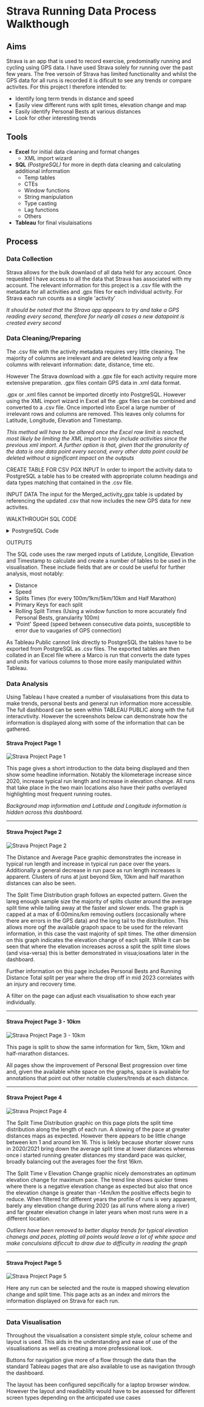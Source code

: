 # Strava Running Data Process Walkthough

## Aims
Strava is an app that is used to record exercise, predominatly running and cycling using GPS data. I have used Strava solely for running over the past few years. The free versoin of Strava has limited functionality and whilst the GPS data for all runs is recorded it is dificult to see any trends or compare activites.
For this project I therefore intended to:
- Identify long term trends in distance and speed
- Easily view different runs with split times, elevation change and map
- Easily identify Personal Bests at various distances
- Look for other interesting trends


## Tools
- **Excel** for initial data cleaning and format changes
   - XML import wizard
- **SQL** *(PostgreSQL)* for more in depth data cleaning and calculating additional information
     - Temp tables
     - CTEs
     - Window functions
     - String manipulation
     - Type casting
     - Lag functions
     - Others
- **Tableau** for final visulaisations

## Process

### Data Collection
Strava allows for the bulk downlaod of all data held for any account. Once requested I have access to all the data that Strava has associated with my account. The relevant information for this project is a .csv file with the metadata for all activities and .gpx files for each individual activity. For Strava each run counts as a single 'activity'

*It should be noted that the Strava app appears to try and take a GPS reading every second, therefore for nearly all cases a new datapoint is created every second*

### Data Cleaning/Preparing
The .csv file with the activity metadata requires very little cleaning. The majority of columns are irrelevant and are deleted leaving only a few columns with relevant information: date, distance, time etc.


However The Strava download with a .gpx file for each activity require more extensive preparation. .gpx files contain GPS data in .xml data format. 

.gpx or .xml files cannot be imported dircetly into PostgreSQL. However using the XML import wizard in Excel all the .gpx files can be combined and converted to a .csv file. Once imported into Excel a large number of irrelevant rows and columns are removed. This leaves only columns for Latitude, Longitude, Elevation and Timestamp.

*This method will have to be altered once the Excel row limit is reached, most likely be limiting the XML import to only include activities since the previous xml import. A further option is that, given that the granularity of the data is one data point every second, every other data point could be deleted without a significant impact on the outputs*


CREATE TABLE FOR CSV PGX INPUT
In order to import the activity data to PostgreSQL a table has to be created with appropriate column headings and data types matching that contained in the .csv file.


INPUT DATA
The input for the Merged_activity_gpx table is updated by referencing the updated .csv that now includes the new GPS data for new activites.

WALKTHROUGH SQL CODE

<Details>

<Summary>PostrgreSQL Code</Summary>

```pgsql
-- Full code to Tableau ready for Strava GPX data

--Creating claculated columns for later use
-----START-----
DROP TABLE IF EXISTS gpxstep;
CREATE TEMP TABLE gpxstep AS
WITH cte_gpx AS
(SELECT 
latitude,
longitude,
elevation,
run_time_stamp,
run_time_stamp::date AS run_date,
(run_time_stamp::timestamp)::time AS run_timestamp,

LAG (latitude,1) 
 OVER (PARTITION BY run_time_stamp::date 
	   ORDER BY run_time_stamp) AS prev_lat, 
LAG (longitude,1) 
 OVER (PARTITION BY run_time_stamp::date 
	   ORDER BY run_time_stamp) AS prev_long,
LAG ((run_time_stamp::timestamp)::time,1) 
 OVER (PARTITION BY run_time_stamp::date 
	   ORDER BY run_time_stamp) AS prev_run_timestamp,
LAG (elevation,1) 
OVER (PARTITION BY run_time_stamp::date 
	  ORDER BY run_time_stamp) AS prev_elevation
FROM "Merged_activity_gpx"
ORDER BY run_time_stamp ASC)

SELECT *,
earth_distance (
	ll_to_earth(latitude, longitude),
	ll_to_earth(prev_lat, prev_long))
	AS d_distance, 
--This calculates d_distance 
run_timestamp - prev_run_timestamp AS d_time,
elevation - prev_elevation AS d_elevation

FROM cte_gpx;



DROP TABLE IF EXISTS gpxstep2;
CREATE TABLE gpxstep2 AS(

WITH gpxstep2 AS
(SELECT *,
(d_time)/NULLIF((d_distance/1000),0) AS "point_speed_min/km", 
 -- NULLIF removes div by zero error
SUM (d_distance) OVER (PARTITION BY run_time_stamp::date
					   ROWS
					   BETWEEN UNBOUNDED PRECEDING AND CURRENT ROW) AS sum_distance,
-- ROWS BETWEEN not RANGE BETWEEN to account for nulls and keep running total per run
SUM (d_time) OVER (PARTITION BY run_time_stamp::date
				  ROWS BETWEEN UNBOUNDED PRECEDING AND CURRENT ROW) AS sum_time,
SUM (d_elevation) OVER (PARTITION BY run_time_stamp::date
						ROWS BETWEEN UNBOUNDED PRECEDING AND CURRENT ROW) AS sum_d_elevation
 FROM gpxstep) 

SELECT *,
(sum_time)/NULLIF((sum_distance/1000),0) AS "cumulative_speed_min/km"
FROM gpxstep2
ORDER BY run_time_stamp asc);
-----END-----


-- USING gpxstep2 this generates split times per 100m for each run, for use in longer split times
-----START-----
DROP TABLE IF EXISTS splits_100m;
CREATE TABLE splits_100m AS(

WITH histo_data AS
(SELECT
run_time_stamp,
run_date,
latitude,
longitude,
elevation,
DENSE_RANK () OVER (ORDER BY (run_date))  AS run_no,
-- gives an id number for each run(date) allowing for each unique split ID to be created
sum_distance,
d_time,
WIDTH_BUCKET (sum_distance::numeric, 
			  0.0,
			  MAX((CEIL(sum_distance / 100))/10 )::numeric,
			  (MAX(CEIL(sum_distance / 100) ))::int) AS splits 
-- MAX((CEIL(sum_distance / 100))/10 ) converts m to km, force rounds up to nearest 100m, result in km

FROM gpxstep2
GROUP BY run_time_stamp, run_date, sum_distance, d_time, latitude, longitude, elevation
ORDER BY run_time_stamp)


SELECT 
*,
run_no + (splits-1)/1000::double precision AS split_dist,
--split_dist returns: run_number.run_distance_in_100m_intervals the unique split ID
SUM (d_time) OVER (PARTITION BY (run_no + (splits-1)/1000::double precision)) AS split_time

FROM histo_data
ORDER BY run_time_stamp);


DROP TABLE IF EXISTS splits_100m_final;
CREATE TABLE splits_100m_final AS(

WITH splits_100m_final AS(
SELECT 
DISTINCT -- This keeps only one record per split, the remaining are not required
split_dist::decimal (10,3),--Type cast to force 3 decimal places to ease future calcs
split_time,
run_date,
MAX(split_dist) OVER (PARTITION BY run_date) AS incomplete_split 
--This creates a reference in the same format as the unique split ID in order to 
--remove the final incomplete split of a run

FROM splits_100m
ORDER BY split_dist)

SELECT * 
FROM
splits_100m_final
ORDER BY split_dist);

DELETE FROM splits_100m_final
WHERE split_dist = incomplete_split;
--This removes the incomplete splits

ALTER TABLE splits_100m_final
DROP COLUMN incomplete_split;
--This removes the unecessary column

DROP TABLE IF EXISTS splits_100m;
-- Removes intermediate table
-----END-----

-- USING gpxstep2 this generates split times per 1000m for each run, for use only for individual runs
-----START-----
DROP TABLE IF EXISTS splits_1000m;
CREATE TABLE splits_1000m AS(

WITH histo_data AS
(SELECT
run_time_stamp,
run_date,
DENSE_RANK () OVER (ORDER BY (run_date))  AS run_no,
-- gives an id number for each run(date) allowing for each unique split ID to be created
sum_distance,
d_elevation,
d_time,
latitude,
longitude,
elevation,
run_timestamp,
WIDTH_BUCKET (sum_distance::numeric, 
			  0.0,
			  MAX((CEIL(sum_distance / 1000))/10 )::numeric,
			  (MAX(CEIL(sum_distance / 1000) ))::int) AS splits 
-- MAX((CEIL(sum_distance / 1000))/10 ) converts m to km, force rounds up to nearest 1000m, result in km

FROM gpxstep2
GROUP BY run_time_stamp, run_date, sum_distance, d_time, d_elevation, latitude, longitude, elevation, run_timestamp
ORDER BY run_time_stamp)


SELECT 
*,
run_no + (splits-1)/100::double precision AS split_dist,
--split_dist returns: run_number.run_distance_in_1000m_intervals the unique split ID
SUM (d_time) OVER (PARTITION BY (run_no + (splits-1)/100::double precision)) AS split_time

FROM histo_data
ORDER BY run_time_stamp);


-- This maps the lat long datapoints to the split no.
DROP TABLE IF EXISTS latlongsplit_final;
CREATE TABLE latlongsplit_final AS(

WITH latlongsplit_final AS(
SELECT 
split_dist,
split_time,
run_date,
latitude,
longitude,
elevation,
run_timestamp,
SUM(d_elevation) OVER (PARTITION BY split_dist) AS sum_d_elevation,
MAX(split_dist) OVER (PARTITION BY run_date) AS incomplete_split 
--This creates a reference in the same format as the unique split ID in order to 
--remove the final incomplete split of a run

FROM splits_1000m
ORDER BY split_dist)

SELECT * 
FROM
latlongsplit_final
ORDER BY split_dist);

DELETE FROM latlongsplit_final
WHERE split_dist = incomplete_split;
--This removes the incomplete splits

ALTER TABLE latlongsplit_final
DROP COLUMN incomplete_split;
--This removes the unecessary column

-- END OF LAT LONG SPLIT CREATION


DROP TABLE IF EXISTS splits_1000m_final;
CREATE TABLE splits_1000m_final AS(

WITH splits_1000m_final AS(
SELECT 
DISTINCT -- This keeps only one record per split, the remaining are not required
split_dist,
split_time,
run_date,
SUM(d_elevation) OVER (PARTITION BY split_dist) AS sum_d_elevation,
MAX(split_dist) OVER (PARTITION BY run_date) AS incomplete_split 
--This creates a reference in the same format as the unique split ID in order to 
--remove the final incomplete split of a run

FROM splits_1000m
ORDER BY split_dist)

SELECT * 
FROM
splits_1000m_final
ORDER BY split_dist);

DELETE FROM splits_1000m_final
WHERE split_dist = incomplete_split;
--This removes the incomplete splits

ALTER TABLE splits_1000m_final
DROP COLUMN incomplete_split;
--This removes the unecessary column

DROP TABLE IF EXISTS splits_1000m;
-- Removes intermediate table
-----END-----

-- Creates rolling split times
-----START-----
--Fastest 100m

-- Due to inacuracies in the gps readings and small distance, results not to be trusted
SELECT
split_dist,
split_time,
run_date
FROM splits_100m_final
ORDER BY split_time ASC;

--Rolling Fastest Splits
DROP TABLE IF EXISTS rolling_splits_final;
CREATE TABLE rolling_splits_final AS(	
SELECT
SUM(split_time) OVER(PARTITION BY run_date 
					 ORDER BY split_dist 
					 ROWS BETWEEN 9 PRECEDING AND CURRENT ROW ) AS prev_km_split,
-- Adds together previous 10 100m splits
SUM(split_time) OVER(PARTITION BY run_date 
					 ORDER BY split_dist 
					 ROWS BETWEEN 49 PRECEDING AND CURRENT ROW ) AS prev_5km_split,
-- Adds together previous 50 100m splits
SUM(split_time) OVER(PARTITION BY run_date 
					 ORDER BY split_dist 
					 ROWS BETWEEN 99 PRECEDING AND CURRENT ROW ) AS prev_10km_split,
-- Adds together previous 100 100m splits
SUM(split_time) OVER(PARTITION BY run_date 
					 ORDER BY split_dist 
					 ROWS BETWEEN 210 PRECEDING AND CURRENT ROW ) AS prev_half_marathon_split,
-- Adds together previous 211 100m splits
	
	
	
split_dist,
split_time,
run_date
FROM splits_100m_final
ORDER BY split_dist asc);

UPDATE rolling_splits_final
SET prev_km_split = null
WHERE(RIGHT (split_dist::text ,3))::int<010;
-- This removes sections of run before the first km is completed

UPDATE rolling_splits_final
SET prev_5km_split = null
WHERE(RIGHT (split_dist::text ,3))::int<050;
-- This removes sections of run before the first 5km is completed

UPDATE rolling_splits_final
SET prev_10km_split = null
WHERE(RIGHT (split_dist::text ,3))::int<100;
-- This removes sections of run before the first 10km is completed

UPDATE rolling_splits_final
SET prev_half_marathon_split = null
WHERE(RIGHT (split_dist::text ,3))::int<210;
-- This removes sections of run before the first half marathon is completed

DELETE FROM rolling_splits_final
WHERE split_time IS null;
-- Removes rows where split times incorrectly calculated due to nulls

SELECT *
FROM rolling_splits_final
ORDER BY split_dist ASC

-----END-----

```
</Details>

OUTPUTS

The SQL code uses the raw merged inputs of Latidute, Longitide, Elevation and Timestamp to calculate and create a number of tables to be used in the visualisation. These include fields that are or could be useful for further analysis, most notably:
- Distance
- Speed
- Splits Times (for every 100m/1km/5km/10km and Half Marathon)
- Primary Keys for each split
- Rolling Split Times (Using a window function to more accurately find Personal Bests, granularity 100m)
- 'Point' Speed (speed between consecutive data points, susceptible to error due to vaugaries of GPS connection)

As Tableau Public cannot link directly to PostgreSQL the tables have to be exported from PostgreSQL as .csv files. The exported tables are then collated in an Excel file where a Marco is run that converts the date types and units for various columns to those more easily manipulated within Tableau.

### Data Analysis

Using Tableau I have created a number of visulaisations from this data to make trends, personal bests and general run information more accessible.
The full dashboard can be seen within TABLEAU PUBLIC along with the full interacvtivity. However the screenshots below can demonstrate how the information is displayed along with some of the information that can be gathered.

#### Strava Project Page 1

![Strava Project Page 1](https://github.com/jor-rainey/ImagesforReadMe/blob/main/Strava%20Project%20Screenshots/Strava%20Pg1.png)

This page gives a short introduction to the data being displayed and then show some headline information. Notably the kilometerage increase since 2020, increase typical run length and increase in elevation change. All runs that take place in the two main locations also have their paths overlayed highlighting most frequent running routes.

*Background map information and Latitude and Longitude information is hidden across this dashboard.*

---
#### Strava Project Page 2

![Strava Project Page 2](https://github.com/jor-rainey/ImagesforReadMe/blob/main/Strava%20Project%20Screenshots/Strava%20Pg2.png)

The Distance and Average Pace graphic demonstrates the increase in typical run length and increase in typical run pace over the years. Additionally a general decrease in run pace as run length increases is apparent. Clusters of runs at just beyond 5km, 10km and half marathon distances can also be seen. 

The Split Time Distribution graph follows an expected pattern. Given the lareg enough sample size the majority of splits cluster around the average split time while tailing away at the faster and slower ends. The graph is capped at a max of 6:00mins/km removing outliers (occasionally where there are errors in the GPS data) and the long tail to the distribution. This allows more ogf the available grapoh space to be used for the relevant information, in this case the vast majority of spit times. The other dimension on this graph indicates the elevation change of each split. While it can be seen that where the elevation increases across a split the split time slows (and visa-versa) this is better demonstrated in visua;iosations later in the dashboard. 

Further information on this page includes Personal Bests and Running Distance Total split per year where the drop off in mid 2023 correlates with an injury and recovery time.

A filter on the page can adjust each visualisation to show each year individually.

---
#### Strava Project Page 3 - 10km

![Strava Project Page 3 - 10km](https://github.com/jor-rainey/ImagesforReadMe/blob/main/Strava%20Project%20Screenshots/Strava%20Pg3.png)

This page is split to show the same information for 1km, 5km, 10km and half-marathon distances.

All pages show the improvement of Personal Best progression over time and, given the available white space on the graphs, space is available for annotations that point out other notable clusters/trends at each distance.

---
#### Strava Project Page 4

![Strava Project Page 4](https://github.com/jor-rainey/ImagesforReadMe/blob/main/Strava%20Project%20Screenshots/Strava%20Pg4.png)

The Split Time Distribution graphic on this page plots the split time distribution along the length of each run. A slowing of the pace at greater distances maps as expected. However there appears to be little change between km 1 and around km 16. This is liekly because shorter slower runs in 2020/2021 bring down the average split time at lower diatances whereas once i started running greater distances my standard pace was quicker, broadly balancing out the averages foer the first 16km.

The Split Time v Elevation Change graphic nicely demonstrates an optimum elevation change for maximum pace. The trend line shows quicker times where there is a negative elevation change as expected but also that once the elevation change is greater than -14m/km the positive effects begin to reduce. When filtered for different years the profile of runs is very apparent, barely any elevation change during 2020 (as all runs where along a river) and far greater elevation change in later years when most runs were in a different location.

*Outliers have been removed to better display trends for typical elevation chanegs and paces, plotting all points would leave a lot of white space and make conculsions dificcult to draw due to difficulty in reading the graph*

---

#### Strava Project Page 5

![Strava Project Page 5](https://github.com/jor-rainey/ImagesforReadMe/blob/main/Strava%20Project%20Screenshots/Strava%20Pg5.png)

Here any run can be selected and the route is mapped showing elevation change and split time. This page acts as an index and mirrors the information displayed on Strava for each run. 

---


### Data Visualisation

Throughout the visualisation a consistent simple style, colour scheme and layout is used. This aids in the understanding and ease of use of the visualisations as well as creating a more professional look.

Buttons for navigation give more of a flow through the data than the standard Tableau pages that are also available to use as navigation through the dashboard.

The layout has been configured sepcifically for a laptop browser window. However the layout and readiablilty would have to be assessed for different screen types depending on the anticipated use cases 












